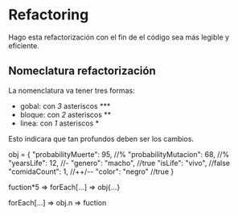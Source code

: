 # Refactoring
Hago esta refactorización con el fin de el código sea más legible y  eficiente.

Nomeclatura refactorización
-------------

La nomenclatura va tener tres formas: 
- gobal: con *3* asteriscos ***
- bloque: con *2* asteriscos **
- linea: con *1* asteriscos *

Esto indicara que tan profundos deben ser los cambios.




obj = {
    "probabilityMuerte": 95, //%
    "probabilityMutacion": 68, //%
    "yearsLife": 12, //-
    "genero": "macho", //true
    "isLife": "vivo", //false
    "comidaCount": 1, //++/--
    "color": "negro" //true
}


  

fuction*5 => forEach[...] => obj{...}



forEach[...] => obj.n => fuction


